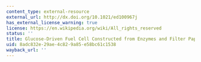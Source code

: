 ```yaml
---
content_type: external-resource
external_url: http://dx.doi.org/10.1021/ed100967j
has_external_license_warning: true
license: https://en.wikipedia.org/wiki/All_rights_reserved
status: ''
title: Glucose-Driven Fuel Cell Constructed from Enzymes and Filter Paper
uid: 8adc832e-29ae-4c82-9a85-e58bc61c1538
wayback_url: ''
---
```

